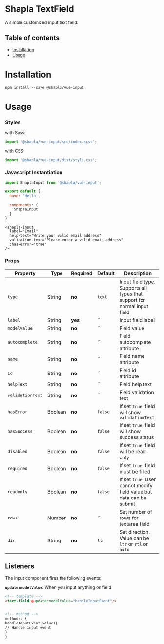 # Shapla TextField

A simple customized input text field.

## Table of contents

- [Installation](#installation)
- [Usage](#usage)

# Installation

```
npm install --save @shapla/vue-input
```

# Usage

### Styles

with Sass:

```js
import '@shapla/vue-input/src/index.scss';
```

with CSS:

```js
import '@shapla/vue-input/dist/style.css';
```

### Javascript Instantiation

```js
import ShaplaInput from '@shapla/vue-input';

export default {
  name: 'Hello',

  components: {
    ShaplaInput
  }
}

```

```vue
<shapla-input
  label="Email"
  help-text="Write your valid email address"
  validation-text="Please enter a valid email address"
  :has-error="true"
/>
```

### Props

| Property          | Type      | Required  | Default   | Description
|-------------------|-----------|-----------|-----------|-------------------------------------------------
| `type`            | String    | **no**    | `text`    | Input field type. Supports all types that support for normal input field
| `label`           | String    | **yes**   | ``        | Input field label
| `modelValue`      | String    | **no**    | ``        | Field value
| `autocomplete`    | String    | **no**    | ``        | Field autocomplete attribute
| `name`            | String    | **no**    | ``        | Field name attribute
| `id`              | String    | **no**    | ``        | Field id attribute
| `helpText`        | String    | **no**    | ``        | Field help text
| `validationText`  | String    | **no**    | ``        | Field validation text
| `hasError`        | Boolean   | **no**    | `false`   | If set `true`, field will show `validationText`
| `hasSuccess`      | Boolean   | **no**    | `false`   | If set `true`, field will show success status
| `disabled`        | Boolean   | **no**    | `false`   | If set `true`, field will be read only
| `required`        | Boolean   | **no**    | `false`   | If set `true`, field must be filled
| `readonly`        | Boolean   | **no**    | `false`   | If set `true`, User cannot modify field value but data can be submit
| `rows`            | Number    | **no**    | ``        | Set number of rows for textarea field
| `dir`             | String    | **no**    | `ltr`     | Set direction. Value can be `ltr` or `rtl` or `auto`

## Listeners

The input component fires the following events:

**`update:modelValue`**: When you input anything on field

```html
<!-- template -->
<text-field @update:modelValue="handleInputEvent"/>


<!-- method -->
methods: {
handleInputEvent(value){
// Handle input event
}
}
```